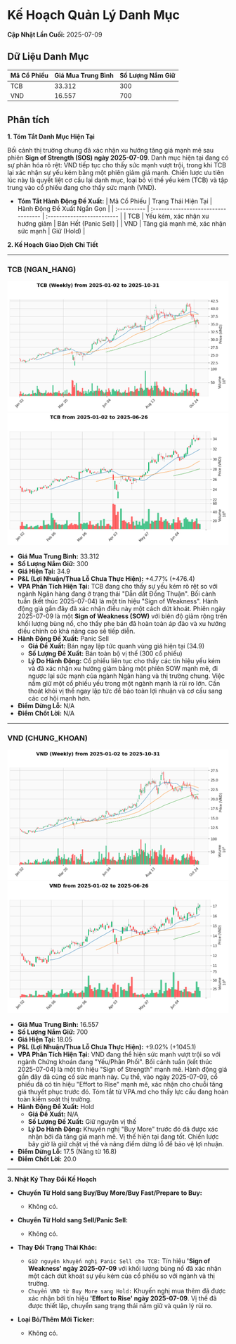 # Kế Hoạch Quản Lý Danh Mục

**Cập Nhật Lần Cuối:** 2025-07-09

## Dữ Liệu Danh Mục

| Mã Cổ Phiếu | Giá Mua Trung Bình | Số Lượng Nắm Giữ |
| :---------- | :----------------- | :--------------- |
| TCB         | 33.312             | 300              |
| VND         | 16.557             | 700              |

## Phân tích

**1. Tóm Tắt Danh Mục Hiện Tại**

Bối cảnh thị trường chung đã xác nhận xu hướng tăng giá mạnh mẽ sau phiên **Sign of Strength (SOS) ngày 2025-07-09**. Danh mục hiện tại đang có sự phân hóa rõ rệt: VND tiếp tục cho thấy sức mạnh vượt trội, trong khi TCB lại xác nhận sự yếu kém bằng một phiên giảm giá mạnh. Chiến lược ưu tiên lúc này là quyết liệt cơ cấu lại danh mục, loại bỏ vị thế yếu kém (TCB) và tập trung vào cổ phiếu đang cho thấy sức mạnh (VND).

*   **Tóm Tắt Hành Động Đề Xuất:**
    | Mã Cổ Phiếu | Trạng Thái Hiện Tại                 | Hành Động Đề Xuất Ngắn Gọn |
    | :---------- | :---------------------------------- | :------------------------- |
    | TCB         | Yếu kém, xác nhận xu hướng giảm     | Bán Hết (Panic Sell)       |
    | VND         | Tăng giá mạnh mẽ, xác nhận sức mạnh | Giữ (Hold)                 |

**2. Kế Hoạch Giao Dịch Chi Tiết**

-----

### **TCB (NGAN_HANG)**
![Weekly Chart](./reports_week/TCB/TCB_candlestick_chart.png)
![Daily Chart](./reports/TCB/TCB_candlestick_chart.png)

*   **Giá Mua Trung Bình:** 33.312
*   **Số Lượng Nắm Giữ:** 300
*   **Giá Hiện Tại:** 34.9
*   **P&L (Lợi Nhuận/Thua Lỗ Chưa Thực Hiện):** +4.77% (+476.4)
*   **VPA Phân Tích Hiện Tại:** TCB đang cho thấy sự yếu kém rõ rệt so với ngành Ngân hàng đang ở trạng thái "Dẫn dắt Đồng Thuận". Bối cảnh tuần (kết thúc 2025-07-04) là một tín hiệu "Sign of Weakness". Hành động giá gần đây đã xác nhận điều này một cách dứt khoát. Phiên ngày 2025-07-09 là một **Sign of Weakness (SOW)** với biên độ giảm rộng trên khối lượng bùng nổ, cho thấy phe bán đã hoàn toàn áp đảo và xu hướng điều chỉnh có khả năng cao sẽ tiếp diễn.
*   **Hành Động Đề Xuất:** Panic Sell
    *   **Giá Đề Xuất:** Bán ngay lập tức quanh vùng giá hiện tại (34.9)
    *   **Số Lượng Đề Xuất:** Bán toàn bộ vị thế (300 cổ phiếu)
    *   **Lý Do Hành Động:** Cổ phiếu liên tục cho thấy các tín hiệu yếu kém và đã xác nhận xu hướng giảm bằng một phiên SOW mạnh mẽ, đi ngược lại sức mạnh của ngành Ngân hàng và thị trường chung. Việc nắm giữ một cổ phiếu yếu trong một ngành mạnh là rủi ro lớn. Cần thoát khỏi vị thế ngay lập tức để bảo toàn lợi nhuận và cơ cấu sang các cơ hội mạnh hơn.
*   **Điểm Dừng Lỗ:** N/A
*   **Điểm Chốt Lời:** N/A

-----

### **VND (CHUNG_KHOAN)**
![Weekly Chart](./reports_week/VND/VND_candlestick_chart.png)
![Daily Chart](./reports/VND/VND_candlestick_chart.png)

*   **Giá Mua Trung Bình:** 16.557
*   **Số Lượng Nắm Giữ:** 700
*   **Giá Hiện Tại:** 18.05
*   **P&L (Lợi Nhuận/Thua Lỗ Chưa Thực Hiện):** +9.02% (+1045.1)
*   **VPA Phân Tích Hiện Tại:** VND đang thể hiện sức mạnh vượt trội so với ngành Chứng khoán đang "Yếu/Phân Phối". Bối cảnh tuần (kết thúc 2025-07-04) là một tín hiệu "Sign of Strength" mạnh mẽ. Hành động giá gần đây đã củng cố sức mạnh này. Cụ thể, vào ngày 2025-07-09, cổ phiếu đã có tín hiệu "Effort to Rise" mạnh mẽ, xác nhận cho chuỗi tăng giá thuyết phục trước đó. Tóm tắt từ VPA.md cho thấy lực cầu đang hoàn toàn kiểm soát thị trường.
*   **Hành Động Đề Xuất:** Hold
    *   **Giá Đề Xuất:** N/A
    *   **Số Lượng Đề Xuất:** Giữ nguyên vị thế
    *   **Lý Do Hành Động:** Khuyến nghị "Buy More" trước đó đã được xác nhận bởi đà tăng giá mạnh mẽ. Vị thế hiện tại đang tốt. Chiến lược bây giờ là giữ chặt vị thế và nâng điểm dừng lỗ để bảo vệ lợi nhuận.
*   **Điểm Dừng Lỗ:** 17.5 (Nâng từ 16.8)
*   **Điểm Chốt Lời:** 20.0

-----

**3. Nhật Ký Thay Đổi Kế Hoạch**

*   **Chuyển Từ Hold sang Buy/Buy More/Buy Fast/Prepare to Buy:**
    *   Không có.

*   **Chuyển Từ Hold sang Sell/Panic Sell:**
    *   Không có.

*   **Thay Đổi Trạng Thái Khác:**
    *   `Giữ nguyên khuyến nghị Panic Sell cho TCB:` Tín hiệu **'Sign of Weakness' ngày 2025-07-09** với khối lượng bùng nổ đã xác nhận một cách dứt khoát sự yếu kém của cổ phiếu so với ngành và thị trường.
    *   `Chuyển VND từ Buy More sang Hold:` Khuyến nghị mua thêm đã được xác nhận bởi tín hiệu **'Effort to Rise' ngày 2025-07-09**. Vị thế đã được thiết lập, chuyển sang trạng thái nắm giữ và quản lý rủi ro.

*   **Loại Bỏ/Thêm Mới Ticker:**
    *   Không có.